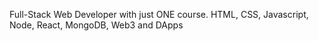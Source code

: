 Full-Stack Web Developer with just ONE course. HTML, CSS, Javascript, Node, React, MongoDB, Web3 and DApps